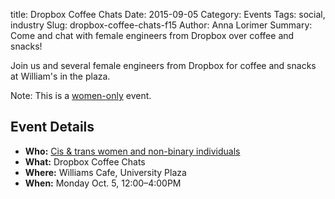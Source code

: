 title: Dropbox Coffee Chats
Date: 2015-09-05
Category: Events
Tags: social, industry
Slug: dropbox-coffee-chats-f15
Author: Anna Lorimer
Summary: Come and chat with female engineers from Dropbox over coffee and snacks!

Join us and several female engineers from Dropbox for coffee and snacks at
William's in the plaza.

Note: This is a [women-only]({filename}/pages/faq.md) event.

## Event Details ##

+ **Who:** [Cis & trans women and non-binary individuals]({filename}/pages/faq.md)
+ **What:** Dropbox Coffee Chats
+ **Where:** Williams Cafe, University Plaza
+ **When:** Monday Oct. 5, 12:00&ndash;4:00PM
